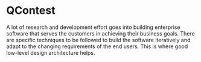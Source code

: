 # QContest
A lot of research and development effort goes into building enterprise software that serves the customers in achieving their business goals. There are specific techniques to be followed to build the software iteratively and adapt to the changing requirements of the end users. This is where good low-level design architecture helps. 
